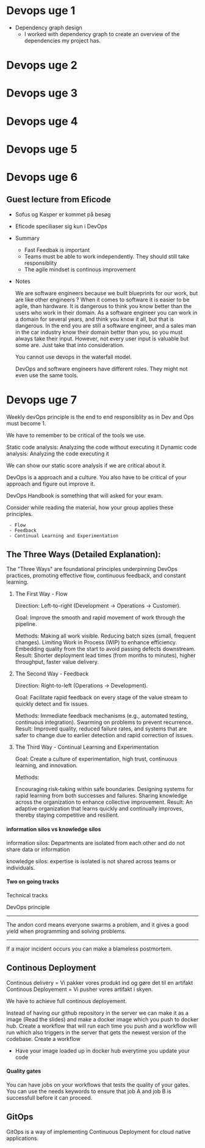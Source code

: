 # Devops uge 1

- Dependency graph design
  - I worked with dependency graph to create an overview of the dependencies my project has.

# Devops uge 2

# Devops uge 3

# Devops uge 4

# Devops uge 5

# Devops uge 6

## Guest lecture from Eficode

- Sofus og Kasper er kommet på besøg
- Eficode speciliaser sig kun i DevOps

- Summary

  - Fast Feedbak is important
  - Teams must be able to work independently. They should still take responsiblity
  - The agile mindset is continous improvement

- Notes

  We are software engineers because we built blueprints for our work, but are like other engineers ?
  When it comes to software it is easier to be agile, than hardware.
  It is dangerous to think you know better than the users who work in their domain.
  As a software engineer you can work in a domain for several years, and think you know it all, but that is dangerous. In the end you are still a software engineer, and a sales man in the car industry know their domain better than you, so you must always take their input. However, not every user input is valuable but some are. Just take that into consideration.

  You cannot use devops in the waterfall model.

  DevOps and software engineers have different roles. They might not even use the same tools.

# Devops uge 7

Weekly devOps principle is the end to end responsiblity as in Dev and Ops must become 1.

We have to remember to be critical of the tools we use.

Static code analysis: Analyzing the code without executing it
Dynamic code analysis: Analyzing the code executing it

We can show our static score analysis if we are critical about it.

DevOps is a approach and a culture.
You also have to be critical of your approach and figure out improve it.

DevOps Handbook is something that will asked for your exam.

Consider while reading the material, how your group applies these principles.

     - Flow
     - Feedback
     - Continual Learning and Experimentation

## The Three Ways (Detailed Explanation):

The "Three Ways" are foundational principles underpinning DevOps practices, promoting effective flow, continuous feedback, and constant learning.

1. The First Way - Flow

   Direction: Left-to-right (Development → Operations → Customer).

   Goal: Improve the smooth and rapid movement of work through the pipeline.

   Methods:
   Making all work visible.
   Reducing batch sizes (small, frequent changes).
   Limiting Work in Process (WIP) to enhance efficiency.
   Embedding quality from the start to avoid passing defects downstream.
   Result: Shorter deployment lead times (from months to minutes), higher throughput, faster value delivery.

2. The Second Way - Feedback

   Direction: Right-to-left (Operations → Development).

   Goal: Facilitate rapid feedback on every stage of the value stream to quickly detect and fix issues.

   Methods:
   Immediate feedback mechanisms (e.g., automated testing, continuous integration).
   Swarming on problems to prevent recurrence.
   Result: Improved quality, reduced failure rates, and systems that are safer to change due to earlier detection and rapid correction of issues.

3. The Third Way - Continual Learning and Experimentation

   Goal: Create a culture of experimentation, high trust, continuous learning, and innovation.

   Methods:

   Encouraging risk-taking within safe boundaries.
   Designing systems for rapid learning from both successes and failures.
   Sharing knowledge across the organization to enhance collective improvement.
   Result: An adaptive organization that learns quickly and continually improves, thereby staying competitive and resilient.

#### information silos vs knowledge silos

information silos: Departments are isolated from each other and do not share data or information

knowledge silos: expertise is isolated is not shared across teams or individuals.

#### Two on going tracks

Technical tracks

DevOps principle

---

The andon cord means everyone swarms a problem, and it gives a good yield when programming and solving problems.

---

If a major incident occurs you can make a blameless postmortem.

## Continous Deployment

Continous delivery = Vi pakker vores produkt ind og gøre det til en artifakt
Continous Deployement = Vi pusher vores artifakt i skyen.

We have to achieve full continous deployement.

Instead of having our github repository in the server we can make it as a image
(Read the slides) and make a docker image which you push to docker hub. Create a workflow that will run each time you push and a workflow will run which also triggers in the server that gets the newest version of the codebase.
Create a workflow

- Have your image loaded up in docker hub everytime you update your code

#### Quality gates

You can have jobs on your workflows that tests the quality of your gates.
You can use the needs keywords to ensure that job A and job B is successfull before it can proceed.

## GitOps

GitOps is a way of implementing Continuous Deployment for cloud native applications.
